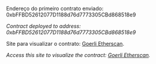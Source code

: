 Endereço do primeiro contrato enviado: 0xbFFBD52612077D1188d76d7773305CBd868518e9

_Contract deployed to address: 0xbFFBD52612077D1188d76d7773305CBd868518e9_

Site para visualizar o contrato: [Goerli Etherscan](https://goerli.etherscan.io/).

_Access this site to visualize the contract: [Goerli Etherscan](https://goerli.etherscan.io/)._
